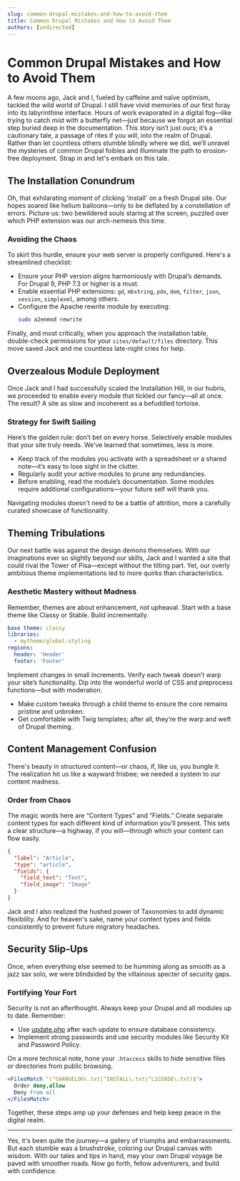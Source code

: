 ```yaml
---
slug: common-drupal-mistakes-and-how-to-avoid-them
title: Common Drupal Mistakes and How to Avoid Them
authors: [undirected]
---
```



# Common Drupal Mistakes and How to Avoid Them

A few moons ago, Jack and I, fueled by caffeine and naïve optimism, tackled the wild world of Drupal. I still have vivid memories of our first foray into its labyrinthine interface. Hours of work evaporated in a digital fog—like trying to catch mist with a butterfly net—just because we forgot an essential step buried deep in the documentation. This story isn’t just ours; it’s a cautionary tale, a passage of rites if you will, into the realm of Drupal. Rather than let countless others stumble blindly where we did, we’ll unravel the mysteries of common Drupal foibles and illuminate the path to erosion-free deployment. Strap in and let's embark on this tale.

## The Installation Conundrum

Oh, that exhilarating moment of clicking 'install' on a fresh Drupal site. Our hopes soared like helium balloons—only to be deflated by a constellation of errors. Picture us: two bewildered souls staring at the screen, puzzled over which PHP extension was our arch-nemesis this time.

### Avoiding the Chaos

To skirt this hurdle, ensure your web server is properly configured. Here's a streamlined checklist:
- Ensure your PHP version aligns harmoniously with Drupal’s demands. For Drupal 9, PHP 7.3 or higher is a must.
- Enable essential PHP extensions: `gd`, `mbstring`, `pdo`, `dom`, `filter`, `json`, `session`, `simplexml`, among others.
- Configure the Apache rewrite module by executing:
  ```bash
  sudo a2enmod rewrite
  ```

Finally, and most critically, when you approach the installation table, double-check permissions for your `sites/default/files` directory. This move saved Jack and me countless late-night cries for help.

## Overzealous Module Deployment

Once Jack and I had successfully scaled the Installation Hill, in our hubris, we proceeded to enable every module that tickled our fancy—all at once. The result? A site as slow and incoherent as a befuddled tortoise.

### Strategy for Swift Sailing

Here’s the golden rule: don’t bet on every horse. Selectively enable modules that your site truly needs. We’ve learned that sometimes, less is more.
- Keep track of the modules you activate with a spreadsheet or a shared note—it’s easy to lose sight in the clutter.
- Regularly audit your active modules to prune any redundancies.
- Before enabling, read the module’s documentation. Some modules require additional configurations—your future self will thank you.

Navigating modules doesn't need to be a battle of attrition, more a carefully curated showcase of functionality.

## Theming Tribulations

Our next battle was against the design demons themselves. With our imaginations ever so slightly beyond our skills, Jack and I wanted a site that could rival the Tower of Pisa—except without the tilting part. Yet, our overly ambitious theme implementations led to more quirks than characteristics.

### Aesthetic Mastery without Madness

Remember, themes are about enhancement, not upheaval. Start with a base theme like Classy or Stable. Build incrementally.

```yaml
base theme: classy
libraries:
  - mytheme/global-styling
regions:
  header: 'Header'
  footer: 'Footer'
```

Implement changes in small increments. Verify each tweak doesn’t warp your site’s functionality. Dip into the wonderful world of CSS and preprocess functions—but with moderation.
- Make custom tweaks through a child theme to ensure the core remains pristine and unbroken.
- Get comfortable with Twig templates; after all, they’re the warp and weft of Drupal theming.

## Content Management Confusion

There's beauty in structured content—or chaos, if, like us, you bungle it. The realization hit us like a wayward frisbee; we needed a system to our content madness. 

### Order from Chaos

The magic words here are “Content Types” and “Fields.” Create separate content types for each different kind of information you’ll present. This sets a clear structure—a highway, if you will—through which your content can flow easily.

```json
{
  "label": "Article",
  "type": "article",
  "fields": {
    "field_text": "Text",
    "field_image": "Image"
  }
}
```

Jack and I also realized the hushed power of Taxonomies to add dynamic flexibility. And for heaven's sake, name your content types and fields consistently to prevent future migratory headaches.

## Security Slip-Ups

Once, when everything else seemed to be humming along as smooth as a jazz sax solo, we were blindsided by the villainous specter of security gaps. 

### Fortifying Your Fort

Security is not an afterthought. Always keep your Drupal and all modules up to date. Remember:
- Use [update.php](http://example.com/update.php) after each update to ensure database consistency.
- Implement strong passwords and use security modules like Security Kit and Password Policy.

On a more technical note, hone your `.htaccess` skills to hide sensitive files or directories from public browsing.

```apache
<FilesMatch "(^CHANGELOG\.txt|^INSTALL\.txt|^LICENSE\.txt)$">
  Order deny,allow
  Deny from all
</FilesMatch>
```

Together, these steps amp up your defenses and help keep peace in the digital realm.

---

Yes, it's been quite the journey—a gallery of triumphs and embarrassments. But each stumble was a brushstroke, coloring our Drupal canvas with wisdom. With our tales and tips in hand, may your own Drupal voyage be paved with smoother roads. Now go forth, fellow adventurers, and build with confidence.